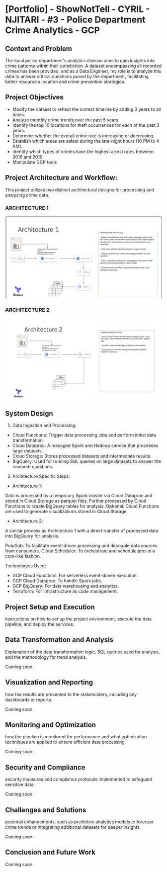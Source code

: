 # [Portfolio] - ShowNotTell - CYRIL - NJITARI - #3 - Police Department Crime Analytics - GCP

## Context and Problem

The local police department's analytics division aims to gain insights into crime patterns within their jurisdiction. A dataset encompassing all recorded crimes has been provided, and as a Data Engineer, my role is to analyze this data to answer critical questions posed by the department, facilitating better resource allocation and crime prevention strategies.

## Project Objectives

- Modify the dataset to reflect the correct timeline by adding 3 years to all dates.
- Analyze monthly crime trends over the past 5 years.
- Identify the top 10 locations for theft occurrences for each of the past 3 years.
- Determine whether the overall crime rate is increasing or decreasing.
- Establish which areas are safest during the late-night hours (10 PM to 4 AM).
- Identify which types of crimes have the highest arrest rates between 2016 and 2019.
- Manipulate GCP tools

## Project Architecture and Workflow:

This project utilizes two distinct architectural designs for processing and analyzing crime data.

### ARCHITECTURE 1

![img.png](img.png)
### ARCHITECTURE 2
![img_1.png](img_1.png)

## System Design

1. Data Ingestion and Processing:
- Cloud Functions: Trigger data processing jobs and perform initial data transformation.
- Cloud Dataproc: A managed Spark and Hadoop service that processes large datasets.
- Cloud Storage: Stores processed datasets and intermediate results.
- BigQuery: Used for running SQL queries on large datasets to answer the research questions.

2. Architecture Specific Steps:
- Architecture 1:

Data is processed by a temporary Spark cluster via Cloud Dataproc and stored in Cloud Storage as parquet files.
Further processed by Cloud Functions to create BigQuery tables for analysis.
Optional: Cloud Functions are used to generate visualizations stored in Cloud Storage.
- Architecture 2:

A similar process as Architecture 1 with a direct transfer of processed data into BigQuery for analysis.

Pub/Sub: To facilitate event-driven processing and decouple data sources from consumers.
Cloud Scheduler: To orchestrate and schedule jobs in a cron-like fashion.

Technologies Used:
- GCP Cloud Functions: For serverless event-driven execution.
- GCP Cloud Dataproc: To handle Spark jobs.
- GCP BigQuery: For data warehousing and analytics.
- Terraform: For infrastructure as code management.

## Project Setup and Execution
Instructions on how to set up the project environment, execute the data pipeline, and deploy the services.


## Data Transformation and Analysis
Explanation of the data transformation logic, SQL queries used for analysis, and the methodology for trend analysis.

Coming soon

## Visualization and Reporting
how the results are presented to the stakeholders, including any dashboards or reports.

Coming soon

## Monitoring and Optimization
how the pipeline is monitored for performance and what optimization techniques are applied to ensure efficient data processing.

Coming soon

## Security and Compliance
security measures and compliance protocols implemented to safeguard sensitive data.

Coming soon


## Challenges and Solutions


potential enhancements, such as predictive analytics models to forecast crime trends or integrating additional datasets for deeper insights.

Coming soon

## Conclusion and Future Work

Coming soon
